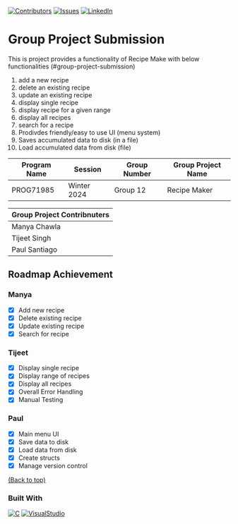 [![Contributors][contributors-shield]][contributors-url]
[![Issues][issues-shield]][issues-url]
[![LinkedIn][linkedin-shield]][linkedin-url]

# Group Project Submission 
This is project provides a functionality of Recipe Make with below functionalities (#group-project-submission)
1. add a new recipe
2. delete an existing recipe
3. update an existing recipe
4. display single recipe
5. display recipe for a given range
6. display all recipes
7. search for a recipe
8. Prodivdes friendly/easy to use UI (menu system)
9. Saves accumulated data to disk (in a file)
10. Load accumulated data from disk (file)

| Program Name | Session | Group Number | Group Project Name
| --- | --- | --- | --- |
| PROG71985 | Winter 2024 | Group 12 | Recipe Maker |

| Group Project Contribnuters |
| --- |
| Manya Chawla | 
| Tijeet Singh |
| Paul Santiago |


## Roadmap Achievement
### Manya
- [x] Add new recipe
- [x] Delete existing recipe
- [x] Update existing recipe
- [x] Search for recipe

### Tijeet
- [x] Display single recipe
- [x] Display range of recipes
- [x] Display all recipes
- [x] Overall Error Handling
- [x] Manual Testing

### Paul
- [x] Main menu UI
- [x] Save data to disk
- [x] Load data from disk
- [x] Create structs
- [x] Manage version control

[(Back to top)](#group-project-submission)

### Built With
[![C][C-Image]][C-URL]
[![VisualStudio][Visual-Studio]][Visual-Studio-url]

<!-- MARKDOWN LINKS & IMAGES -->
<!-- https://www.markdownguide.org/basic-syntax/#reference-style-links -->
[contributors-shield]: https://img.shields.io/badge/contributors-3
[contributors-url]: https://github.com/prsanti/PROG71985_Group12/graphs/contributors
[issues-shield]: https://img.shields.io/badge/issues-3
[issues-url]: https://github.com/prsanti/PROG71985_Group12/issues
[linkedin-shield]: https://img.shields.io/badge/-LinkedIn-black.svg?style=for-the-badge&logo=linkedin&colorB=555
[linkedin-url]: https://www.linkedin.com/in/tijeet-singh-a605aa290/
[C-Image]: https://img.shields.io/badge/c-%2300599C.svg?style=for-the-badge&logo=c&logoColor=white
[C-URL]: https://www.w3schools.com/c/c_intro.php
[Visual-Studio]: https://img.shields.io/badge/Visual%20Studio-5C2D91.svg?style=for-the-badge&logo=visual-studio&logoColor=white
[Visual-Studio-url]: https://visualstudio.microsoft.com/
